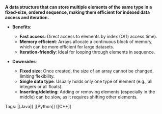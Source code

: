 **A data structure that can store multiple elements of the same type in a fixed-size, ordered sequence, making them efficient for indexed data access and iteration.**

- **Benefits**:
    
    - **Fast access**: Direct access to elements by index (O(1) access time).
    - **Memory efficient**: Arrays allocate a continuous block of memory, which can be more efficient for large datasets.
    - **Iteration-friendly**: Ideal for looping through elements in sequence.
    
- **Downsides**:
    
    - **Fixed size**: Once created, the size of an array cannot be changed, limiting flexibility.
    - **Single data type**: Usually holds only one type of element (e.g., all integers or all floats).
    - **Inserting/deleting**: Adding or removing elements (especially in the middle) can be slow, as it requires shifting other elements.

Tags:
[[Java]]
[[Python]]
[[C++]]